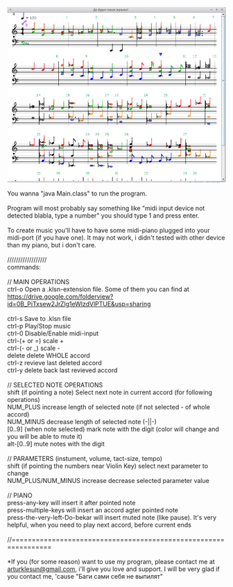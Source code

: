 ![Alt text](/midiana_for_git.png?raw=true "Optional Title")

You wanna "java Main.class" to run the program.<br />
<br />
Program will most probably say something like "midi input device not detected blabla, type a number" you should type 1 and press enter.<br />
<br />
To create music you'll have to have some midi-piano plugged into your midi-port (if you have one). It may not work, i didn't tested with other device than my piano, but i don't care.<br />
<br />
//////////////////<br />
commands:<br />
<br />
// MAIN OPERATIONS<br />
ctrl-o    Open a .klsn-extension file. Some of them you can find at https://drive.google.com/folderview?id=0B_PiTxsew2JrZlg1eWlzdVlPTUE&usp=sharing<br />
<br />
ctrl-s    Save to .klsn file<br />
ctrl-p    Play/Stop music<br />
ctrl-0    Disable/Enable midi-input<br />
ctrl-(+ or =)   scale +<br />
ctrl-(- or _)   scale -<br />
delete    delete WHOLE accord<br />
ctrl-z    revieve last deleted accord<br />
ctrl-y    delete back last revieved accord<br />
<br />
// SELECTED NOTE OPERATIONS<br />
shift (if pointing a note)  Select next note in current accord (for following operations)<br />
NUM_PLUS  increase length of selected note (if not selected - of whole accord)<br />
NUM_MINUS  decrease length of selected note (-||-)<br />
[0..9] (when note selected)  mark note with the digit (color will change and you will be able to mute it)<br />
alt-[0..9]    mute notes with the digit<br />
<br />
// PARAMETERS (instument, volume, tact-size, tempo)<br />
shift (if pointing the numbers near Violin Key)   select next parameter to change<br />
NUM_PLUS/NUM_MINUS    increase decrease selected parameter value <br />
<br />
// PIANO<br />
press-any-key         will insert it after pointed note<br />
press-multiple-keys   will insert an accord agter pointed note<br />
press-the-very-left-Do-bekar    will insert muted note (like pause). It's very helpful, when you need to play next accord, before current ends<br />
<br />
//================================================================<br />
<br />
*If you (for some reason) want to use my program, please contact me at arturklesun@gmail.com, i'll give you love and support. I will be very glad if you contact me, 'cause "Баги сами себя не выпилят"<br />
